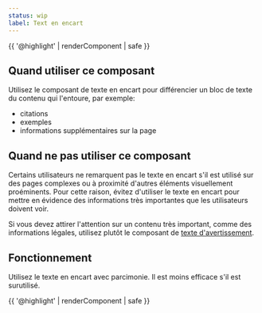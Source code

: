 ```yaml
---
status: wip
label: Text en encart
---
```


{{ '@highlight' | renderComponent | safe }}

## Quand utiliser ce composant

Utilisez le composant de texte en encart pour différencier un bloc de texte du contenu qui l'entoure, par exemple:

- citations
- exemples
- informations supplémentaires sur la page

## Quand ne pas utiliser ce composant

Certains utilisateurs ne remarquent pas le texte en encart s'il est utilisé sur des pages complexes ou à proximité d'autres éléments visuellement proéminents. Pour cette raison, évitez d'utiliser le texte en encart pour mettre en évidence des informations très importantes que les utilisateurs doivent voir.

Si vous devez attirer l'attention sur un contenu très important, comme des informations légales, utilisez plutôt le composant de [texte d'avertissement](./warning-text).

## Fonctionnement

Utilisez le texte en encart avec parcimonie. Il est moins efficace s'il est surutilisé.

{{ '@highlight' | renderComponent | safe }}
